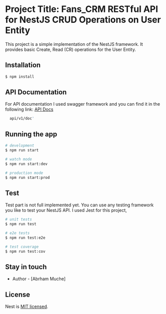 # Project Title: Fans_CRM RESTful API for NestJS CRUD Operations on User Entity

This project is a simple implementation of the NestJS framework. It provides basic Create, Read (CR) operations for the User Entity.

## Installation

```bash
$ npm install
```
## API Documentation 
For API documentation I used swagger framework and you can find it in the following link: [API Docs](https://app.swaggerhub.com/apis-docs/AbrhamMuche/nestjs-api-starter/1.0.0)


```bash
  api/v1/doc'
```

## Running the app

```bash
# development
$ npm run start

# watch mode
$ npm run start:dev

# production mode
$ npm run start:prod
```

## Test
Test part is not full implemented yet. You can use any testing framework you like to test your NestJS API. 
I used Jest for this project,

```bash
# unit tests
$ npm run test

# e2e tests
$ npm run test:e2e

# test coverage
$ npm run test:cov
```

## Stay in touch

- Author - [Abrham Muche]

## License

Nest is [MIT licensed](LICENSE).
